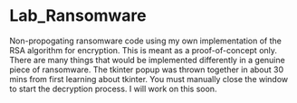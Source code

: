 # Lab_Ransomware
Non-propogating ransomware code using my own implementation of the RSA algorithm for encryption.
This is meant as a proof-of-concept only. There are many things that would be implemented differently in a genuine piece of ransomware.
The tkinter popup was thrown together in about 30 mins from first learning about tkinter. You must manually close the window to start the decryption process. I will work on this soon.

